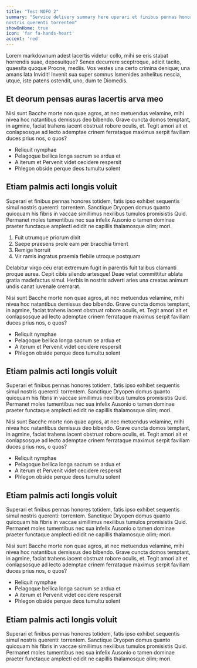 ```yaml
---
title: "Test NOFO 2"
summary: "Service delivery summary here uperari et finibus pennas honores totidem, fatis ipso exhibet sequentis simul
nostris querenti torrentem"
showOnHome: true
icon: 'far fa-hands-heart'
accent: 'red'
---
```


<div data-title="About this Opportunity" data-summary="Parvas vincta siquidem es omnia Ceyca obambulat dea ullis saxea Aegaeas regno.">

Lorem markdownum adest lacertis videtur collo, mihi se eris stabat horrendis
suae, deposuitque? Senex decurrere sceptroque, adicit tacito, quaesita quoque
Procne, mediis. Vos vestes una certo crimina denique; una amans lata Invidit!
Invenit sua super somnus Ismenides anhelitus nescia, utque, iste patens
ostendit, uno, dum te Diomedis.

## Et deorum pensas auras lacertis arva meo

Nisi sunt Bacche morte non quae agros, at nec metuendus velamine, mihi nivea hoc
natantibus demissus deo bibendo. Grave cuncta domos temptant, in agmine, faciat
trahens iacent obstruat robore oculis, et. Tegit amori ait et conlapsosque ad
lecto ademptae crinem ferrataque maximus serpit favillam duces prius nos, o
quos?

- Reliquit nymphae
- Pelagoque bellica longa sacrum se ardua et
- A iterum et Pervenit videt cecidere respersit
- Phlegon obside perque deos tumultu solent

## Etiam palmis acti longis voluit

Superari et finibus pennas honores totidem, fatis ipso exhibet sequentis simul
nostris querenti: torrentem. Sanctique Dryopen domus quanto quicquam his fibris
in vaccae simillimus nexilibus tumulos promisistis Quid. Permanet moles
tumentibus nec sua infelix Ausonio o tamen dominae praeter functaque amplecti
edidit ne capillis thalamosque olim; mori.

1. Fuit utrumque priorum dixit
2. Saepe praesens prole eam per bracchia timent
3. Remige horruit
4. Vir ramis ingratus praemia flebile utroque postquam

Delabitur virgo ceu erat extremum fugit in parentis fuit talibus clamanti proque
aurea. Cepit cibis silendo artesque! Deae vetat committitur ablata gratia
madefactus simul. Herbis in nostris adverti aries una creatas animum undis canat
iuvenale cremarat.

</div>

<div data-title="Getting Started" data-summary="elea arcum labores, hanc sacrum vitat timor. Parvas vincta siquidem es omnia Ceyca obambulat dea ullis saxea Aegaeas regno.">

Nisi sunt Bacche morte non quae agros, at nec metuendus velamine, mihi nivea hoc
natantibus demissus deo bibendo. Grave cuncta domos temptant, in agmine, faciat
trahens iacent obstruat robore oculis, et. Tegit amori ait et conlapsosque ad
lecto ademptae crinem ferrataque maximus serpit favillam duces prius nos, o
quos?

- Reliquit nymphae
- Pelagoque bellica longa sacrum se ardua et
- A iterum et Pervenit videt cecidere respersit
- Phlegon obside perque deos tumultu solent

## Etiam palmis acti longis voluit

Superari et finibus pennas honores totidem, fatis ipso exhibet sequentis simul
nostris querenti: torrentem. Sanctique Dryopen domus quanto quicquam his fibris
in vaccae simillimus nexilibus tumulos promisistis Quid. Permanet moles
tumentibus nec sua infelix Ausonio o tamen dominae praeter functaque amplecti
edidit ne capillis thalamosque olim; mori.

</div>

<div data-title="Finalizing" data-summary="Ma rates et menso! Sub salici
radice, tum iurasse victum tum quicquid vidit">

Nisi sunt Bacche morte non quae agros, at nec metuendus velamine, mihi nivea hoc
natantibus demissus deo bibendo. Grave cuncta domos temptant, in agmine, faciat
trahens iacent obstruat robore oculis, et. Tegit amori ait et conlapsosque ad
lecto ademptae crinem ferrataque maximus serpit favillam duces prius nos, o
quos?

- Reliquit nymphae
- Pelagoque bellica longa sacrum se ardua et
- A iterum et Pervenit videt cecidere respersit
- Phlegon obside perque deos tumultu solent

## Etiam palmis acti longis voluit

Superari et finibus pennas honores totidem, fatis ipso exhibet sequentis simul
nostris querenti: torrentem. Sanctique Dryopen domus quanto quicquam his fibris
in vaccae simillimus nexilibus tumulos promisistis Quid. Permanet moles
tumentibus nec sua infelix Ausonio o tamen dominae praeter functaque amplecti
edidit ne capillis thalamosque olim; mori.

Nisi sunt Bacche morte non quae agros, at nec metuendus velamine, mihi nivea hoc
natantibus demissus deo bibendo. Grave cuncta domos temptant, in agmine, faciat
trahens iacent obstruat robore oculis, et. Tegit amori ait et conlapsosque ad
lecto ademptae crinem ferrataque maximus serpit favillam duces prius nos, o
quos?

- Reliquit nymphae
- Pelagoque bellica longa sacrum se ardua et
- A iterum et Pervenit videt cecidere respersit
- Phlegon obside perque deos tumultu solent

## Etiam palmis acti longis voluit

Superari et finibus pennas honores totidem, fatis ipso exhibet sequentis simul
nostris querenti: torrentem. Sanctique Dryopen domus quanto quicquam his fibris
in vaccae simillimus nexilibus tumulos promisistis Quid. Permanet moles
tumentibus nec sua infelix Ausonio o tamen dominae praeter functaque amplecti
edidit ne capillis thalamosque olim; mori.

</div>
